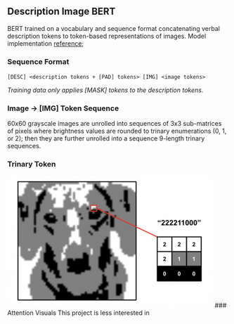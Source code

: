 ## Description Image BERT
BERT trained on a vocabulary and sequence format concatenating verbal description tokens to token-based representations of images. Model implementation [reference](https://neptune.ai/blog/how-to-code-bert-using-pytorch-tutorial);
### Sequence Format
```
[DESC] <description tokens + [PAD] tokens> [IMG] <image tokens>
```
*Training data only applies [MASK] tokens to the description tokens.*
### Image -> [IMG] Token Sequence
60x60 grayscale images are unrolled into sequences of 3x3 sub-matrices of pixels where brightness values are rounded to trinary enumerations (0, 1, or 2); then they are further unrolled into a sequence 9-length trinary sequences.
### Trinary Token
<img src="/static/trinary_demo.png" height="300">
### Attention Visuals
This project is less interested in
